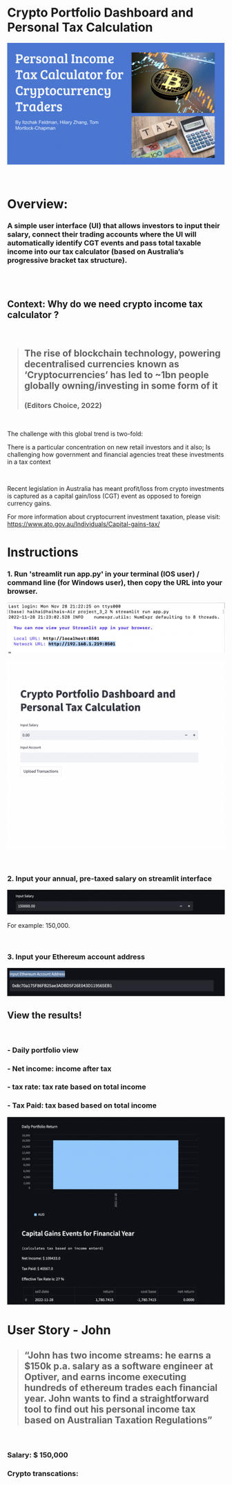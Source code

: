 # Crypto Portfolio Dashboard and Personal Tax Calculation


![](./Resources/README_cover_image.png)


<br>

# Overview: 

### A simple user interface (UI) that allows investors to input their salary, connect their trading accounts where the UI will automatically identify CGT events and pass total taxable income into our tax calculator (based on Australia’s progressive bracket tax structure).

<br>

<br>

## Context: Why do we need crypto income tax calculator ? 

<br>

>## The rise of blockchain technology, powering decentralised currencies known as ‘Cryptocurrencies’ has led to ~1bn people globally owning/investing in some form of it
>### (Editors Choice, 2022)

<br>


The challenge with this global trend is two-fold:

There is a particular concentration on new retail investors and it also;
Is challenging how government and financial agencies treat these investments in a tax context

<br>

Recent legislation in Australia has meant profit/loss from crypto investments is captured as a capital gain/loss (CGT) event as opposed to foreign currency gains.

For more information about cryptocurrent investment taxation, please visit: https://www.ato.gov.au/Individuals/Capital-gains-tax/





# Instructions 

### 1. Run 'streamlit run app.py' in your terminal (IOS user) / command line (for Windows user), then copy the URL into your browser. 
![](./Resources/instruction_run_streamlit_in_terminal.png)

![](./Resources/instructions_streamlit_interface.png)


<br>

### 2. Input your annual, pre-taxed salary on streamlit interface 

![](./Resources/instruction_input_salary.png)

For example: 150,000. 

<br>

### 3. Input your Ethereum account address 

![](./Resources/instruction_input_aacount.png)

## View the results! 
<br>

### -   Daily portfolio view
### - Net income: income after tax
### - tax rate: tax rate based on total income 
### - Tax Paid: tax based based on total income

![](./Resources/instruction_view_results.png)


# User Story - John

 


> ## “John has two income streams: he earns a $150k p.a. salary as a software engineer at Optiver, and earns income executing hundreds of ethereum trades each financial year. John wants to find a straightforward tool to find out his personal income tax based on Australian Taxation Regulations” 

<br>

### Salary: $ 150,000 

### Crypto transcations: 
